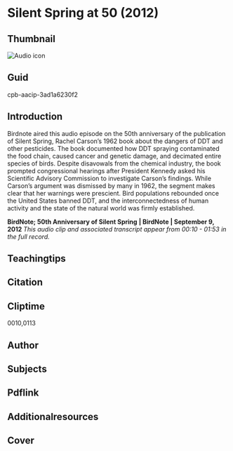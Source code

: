 # Silent Spring at 50 (2012)

## Thumbnail

![Audio icon](https://s3.amazonaws.com/americanarchive.org/primary_source_sets/audio-digitized.jpg "Audio icon")

## Guid
cpb-aacip-3ad1a6230f2

## Introduction

Birdnote aired this audio episode on the 50th anniversary of the publication of Silent Spring, Rachel Carson’s 1962 book about the dangers of DDT and other pesticides. The book documented how DDT spraying contaminated the food chain, caused cancer and genetic damage, and decimated entire species of birds. Despite disavowals from the chemical industry, the book prompted congressional hearings after President Kennedy asked his Scientific Advisory Commission to investigate Carson’s findings. While Carson’s argument was dismissed by many in 1962, the segment makes clear that her warnings were prescient. Bird populations rebounded once the United States banned DDT, and the interconnectedness of human activity and the state of the natural world was firmly established.   

<b>BirdNote; 50th Anniversary of Silent Spring</b>
<b>| BirdNote | September 9, 2012 </b>
<i>This audio clip and associated transcript appear from 00:10 - 01:53 in the full record.</i>

## Teachingtips

## Citation

## Cliptime

0010,0113

## Author
## Subjects
## Pdflink
## Additionalresources
## Cover
